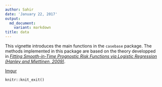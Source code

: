```yaml
---
author: Sahir
date: 'January 22, 2017'
output:
  md_document:
    variant: markdown
title: data
---
```


This vignette introduces the main functions in the `casebase` package.
The methods implemented in this package are based on the theory
developped in [*Fitting Smooth-in-Time Prognostic Risk Functions via
Logistic Regression (Hanley and Miettinen,
2009)*](https://github.com/sahirbhatnagar/casebase/blob/master/references/Hanley_Miettinen-2009-Inter_J_of_Biostats.pdf).

[Imgur](http://i.imgur.com/d0VhL9I.png)

``` {.r}
knitr::knit_exit()
```
